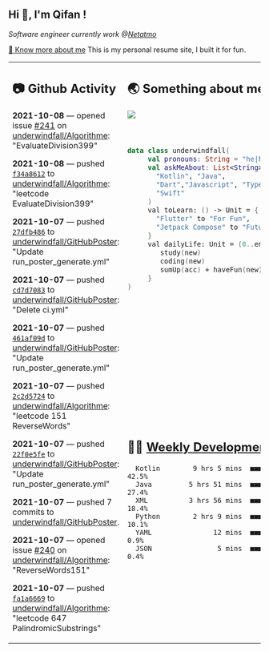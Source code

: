 <h2> Hi 👋, I'm Qifan ! </h2>
<p><em>Software engineer currently work @<a href="https://www.netatmo.com">Netatmo</a>
</em></p><p><a href="https://qifanyang.com/resume" target="_blank"> 🔭 Know more about me</a> This is my personal resume site, I built it for fun.</p>
<table><tr><td valign="top" rowspan="2">

 ## 📷 Github Activity
 <!-- githubActivity starts -->
  **2021-10-08** — opened issue [#241](https://api.github.com/repos/underwindfall/Algorithme/issues/241) on [underwindfall/Algorithme](https://api.github.com/repos/underwindfall/Algorithme): "EvaluateDivision399"

  **2021-10-08** — pushed [`f34a8612`](https://github.com/underwindfall/Algorithme/commit/f34a861200622c26819e62bff81620d2f9a39378) to [underwindfall/Algorithme](https://api.github.com/repos/underwindfall/Algorithme): "leetcode EvaluateDivision399"

  **2021-10-07** — pushed [`27dfb486`](https://github.com/underwindfall/GitHubPoster/commit/27dfb486919b0a05ade03bec6c3eb48f7df82ba4) to [underwindfall/GitHubPoster](https://api.github.com/repos/underwindfall/GitHubPoster): "Update run_poster_generate.yml"

  **2021-10-07** — pushed [`cd7d7083`](https://github.com/underwindfall/GitHubPoster/commit/cd7d708335b5407c48b2dde9d26d724e08279363) to [underwindfall/GitHubPoster](https://api.github.com/repos/underwindfall/GitHubPoster): "Delete ci.yml"

  **2021-10-07** — pushed [`461af09d`](https://github.com/underwindfall/GitHubPoster/commit/461af09d7af5aca3582ba5b834bb94ca027360c3) to [underwindfall/GitHubPoster](https://api.github.com/repos/underwindfall/GitHubPoster): "Update run_poster_generate.yml"

  **2021-10-07** — pushed [`2c2d5724`](https://github.com/underwindfall/Algorithme/commit/2c2d5724e9f1d113a481bbbd3edc489a35858562) to [underwindfall/Algorithme](https://api.github.com/repos/underwindfall/Algorithme): "leetcode 151 ReverseWords"

  **2021-10-07** — pushed [`22f0e5fe`](https://github.com/underwindfall/GitHubPoster/commit/22f0e5fe58abf7a5a8e04efb7da9ad2221f58a63) to [underwindfall/GitHubPoster](https://api.github.com/repos/underwindfall/GitHubPoster): "Update run_poster_generate.yml"

  **2021-10-07** — pushed 7 commits to [underwindfall/GitHubPoster](https://api.github.com/repos/underwindfall/GitHubPoster).

  **2021-10-07** — opened issue [#240](https://api.github.com/repos/underwindfall/Algorithme/issues/240) on [underwindfall/Algorithme](https://api.github.com/repos/underwindfall/Algorithme): "ReverseWords151"

  **2021-10-07** — pushed [`fa1a6669`](https://github.com/underwindfall/Algorithme/commit/fa1a6669cc96cfb33c3cad1bc8f7de08073306a6) to [underwindfall/Algorithme](https://api.github.com/repos/underwindfall/Algorithme): "leetcode 647 PalindromicSubstrings"
 <!-- githubActivity ends -->
 </td><td valign="top">

 ## 🌏 Something about me
 <!-- profile starts -->
 <a href="https://github.com/underwindfall" width="100%">
   <img src="https://activity-graph.herokuapp.com/graph?username=underwindfall&theme=react-dark&hide_border=true&bg_color=00000000&color=BDDFFF&line=6E93B5&point=BDDFFF"/>
 </a>
 <br/>
 <br/>
 <br/>

 ```kotlin
 data class underwindfall(
      val pronouns: String = "he|him",
      val askMeAbout: List<String> = listOf(
        "Kotlin", "Java",
        "Dart","Javascript", "Typescript",
        "Swift"
      )
      val toLearn: () -> Unit = {
        "Flutter" to "For Fun",
        "Jetpack Compose" to "Future"
      }
      val dailyLife: Unit = (0..end).reduce { acc, new ->
         study(new)
         coding(new)
         sumUp(acc) + haveFun(new)
      }
 )
 ```
 <!-- profile ends -->
 </td></tr><tr><td valign="top">

 ## 🏊‍♂️ <a href="https://gist.github.com/underwindfall/377ee88ba1fabd1e93516e48ca9c61eb" target="_blank">Weekly Development Breakdown</a>
  <!-- codeTime starts -->
  ```text
    Kotlin        9 hrs 5 mins  ■■■■■■■■■■■■■▦□□□□□□□□□□  42.5%
    Java         5 hrs 51 mins  ■■■■■■■■■■□□□□□□□□□□□□□□  27.4%
    XML          3 hrs 56 mins  ■■■■■■■■□□□□□□□□□□□□□□□□  18.4%
    Python        2 hrs 9 mins  ■■■■■■□□□□□□□□□□□□□□□□□□  10.1%
    YAML               12 mins  ■■■▦□□□□□□□□□□□□□□□□□□□□   0.9%
    JSON                5 mins  ■■■▥□□□□□□□□□□□□□□□□□□□□   0.4%
  ```
  <!-- codeTime starts -->
  </td></tr></table>